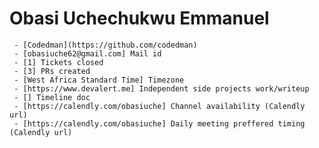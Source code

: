 # Obasi Uchechukwu Emmanuel

     - [Codedman](https://github.com/codedman)
     - [obasiuche62@gmail.com] Mail id
     - [1] Tickets closed
     - [3] PRs created
     - [West Africa Standard Time] Timezone
     - [https://www.devalert.me] Independent side projects work/writeup
     - [] Timeline doc
     - [https://calendly.com/obasiuche] Channel availability (Calendly url)
     - [https://calendly.com/obasiuche] Daily meeting preffered timing (Calendly url)
